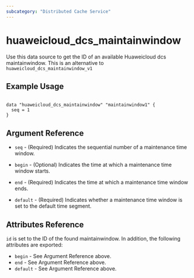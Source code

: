 ```yaml
---
subcategory: "Distributed Cache Service"
---
```


# huaweicloud\_dcs\_maintainwindow

Use this data source to get the ID of an available Huaweicloud dcs maintainwindow.
This is an alternative to `huaweicloud_dcs_maintainwindow_v1`

## Example Usage

```hcl

data "huaweicloud_dcs_maintainwindow" "maintainwindow1" {
  seq = 1
}

```

## Argument Reference

* `seq` - (Required) Indicates the sequential number of a maintenance time window.

* `begin` - (Optional) Indicates the time at which a maintenance time window starts.

* `end` - (Required) Indicates the time at which a maintenance time window ends.

* `default` - (Required) Indicates whether a maintenance time window is set to the default time segment.

## Attributes Reference

`id` is set to the ID of the found maintainwindow. In addition, the following attributes
are exported:

* `begin` - See Argument Reference above.
* `end` - See Argument Reference above.
* `default` - See Argument Reference above.
